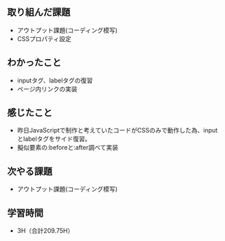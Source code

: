 ## 取り組んだ課題
- アウトプット課題(コーディング模写)  
- CSSプロパティ設定  
  
## わかったこと  
- inputタグ、labelタグの復習  
- ページ内リンクの実装  
  
## 感じたこと  
- 昨日JavaScriptで制作と考えていたコードがCSSのみで動作した為、inputとlabelタグをサイド復習。
- 擬似要素の:beforeと:after調べて実装
  
## 次やる課題
- アウトプット課題(コーディング模写)
  
## 学習時間  
- 3H（合計209.75H）
